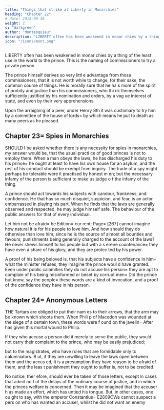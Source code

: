 ```yaml
---
title: "Things that strike at Liberty in Monarchies"
heading: "Chapter 22"
# date: 2015-09-30
weight: 2
c: "darkgreen"
author: "Montesquieu"
description: "LIBERTY often has been weakened in monar chies by a thing of the least use in the world to the prince"
icon: "/icons/mont.png"
---
```




LIBERTY often has been weakened in monar chies by a thing of the least use in the world to the prince. This is the naming of commissioners to try a private person.

The prince himself derives so very littl e advantage from those commissioners, that it is not worth while to change, for their sake, the common course of things. He is morally sure that he ha s more of the spirit of probity and justice than his commissioners, who thi nk themselves sufficiently justified by his nomination and orders, by a vag ue interest of state, and even by their very apprehensions.

Upon the arraigning of a peer, under Henry 8th it was customary to try him by a committee of the house of lords=  by which means he put to death as many peers as he pleased.



## Chapter 23= Spies in Monarchies

SHOULD I be asked whether there is any necessity for spies in monarchies, my answer would be, that the usual practi ce of good princes is not to employ them. When a man obeys the laws, he has discharged his duty to his prince= he ought at least to have his own house for an asylum, and the rest of his conduct should be exempt from inquiry.  The trade of a spy might perhaps be tolerable were it practised by honest m en; but the necessary infamy of the person is sufficient to make us judge o f the infamy of the thing. 

A prince should act towards his subjects with candour, frankness, and confidence. He that has so much disquiet, suspicion, and fear, is an actor embarrassed in playing his part. When he finds that the laws are generally observed and respected, he may judge himself safe.  The behaviour of the public answers for that of every individual. 

Let him not be afraid= he Edition= cur rent; Page= [267] cannot imagine how natural it is for his people to love  him. And how should they do otherwise than love him, since he is the source of almost all bounties and favours; punishments being generally charged to the account of the laws? He never shews himself to his people but with a s erene countenance= they have even a share of his glory, and they are protec ted by his power. 

A proof of his being beloved is, that his subjects have a confidence in him= what the minister refuses, they imagine the prince woul d have granted. Even under public calamities they do not accuse his person= they are apt to complain of his being misinformed or beset by corrupt men= Did the prince but know, say the people= these words are a kind of invocation, and a proof of the confidence they have in his person.



## Chapter 24= Anonymous Letters

THE Tartars are obliged to put their nam es to their arrows, that the arm may be known which shoots them. When Phili p of Macedon was wounded at the siege of a certain town, these words were f ound on the javelin= After has given this mortal wound to Philip. 

If they who accuse a person did it merely to serve the public, they would not carry their complaint to the prince, who may be easily prejudiced; 

but to  the magistrates, who have rules that are formidable only to calumniators. B ut, if they are unwilling to leave the laws open between them and the accus ed, it is a presumption they have reason to be afraid of them; and the leas t punishment they ought to suffer is, not to be credited. 

No notice, ther efore, should ever be taken of those letters, except in cases that admit no t of the delays of the ordinary course of justice, and in which the princes welfare is concerned. Then it may be imagined that the accuser h as made an effort, which has untied his tongue. But, in other cases, one ou ght to say, with the emperor Constantius= E2809CWe cannot suspect a pers on who has wanted an accuser, whilst he did not want an enemy


